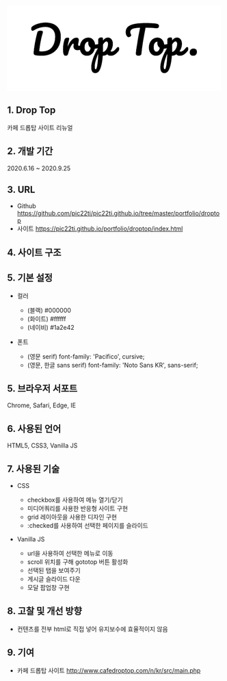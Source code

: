 ![logo_droptop](/portfolio/droptop/logo_droptop.png)
## 1. Drop Top
카페 드롭탑 사이트 리뉴얼

## 2. 개발 기간
2020.6.16 ~ 2020.9.25

## 3. URL
* Github
  <https://github.com/pic22ti/pic22ti.github.io/tree/master/portfolio/droptop>
* 사이트
  <https://pic22ti.github.io/portfolio/droptop/index.html>

## 4. 사이트 구조

## 5. 기본 설정
* 컬러
  - (블랙) #000000 
  - (화이트) #ffffff 
  - (네이비) #1a2e42 

* 폰트
  - (영문 serif) font-family: 'Pacifico', cursive; 
  - (영문, 한글 sans serif) font-family: 'Noto Sans KR', sans-serif;

## 5. 브라우저 서포트
Chrome, Safari, Edge, IE

## 6. 사용된 언어
HTML5, CSS3, Vanilla JS

## 7. 사용된 기술
* CSS
  - checkbox를 사용하여 메뉴 열기/닫기 
  - 미디어쿼리를 사용한 반응형 사이트 구현
  - grid 레이아웃을 사용한 디자인 구현
  - :checked를 사용하여 선택한 페이지를 슬라이드

* Vanilla JS
  - url을 사용하여 선택한 메뉴로 이동
  - scroll 위치를 구해 gototop 버튼 활성화
  - 선택된 탭을 보여주기
  - 게시글 슬라이드 다운
  - 모달 팝업창 구현

## 8. 고찰 및 개선 방향
* 컨텐츠를 전부 html로 직접 넣어 유지보수에 효율적이지 않음

## 9. 기여
* 카페 드롭탑 사이트
  <http://www.cafedroptop.com/n/kr/src/main.php>
